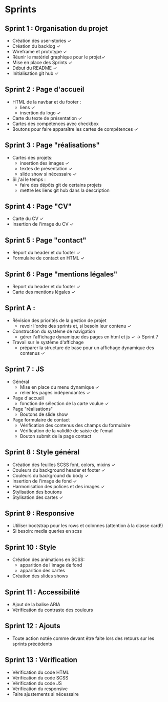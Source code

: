 # Sprints

## Sprint 1 : Organisation du projet
- Création des user-stories ✓
- Création du backlog ✓
- Wireframe et prototype ✓
- Réunir le matériel graphique pour le projet✓
- Mise en place des Sprints ✓
- Début du README ✓
- Initialisation git hub ✓

## Sprint 2 : Page d'accueil
- HTML de la navbar et du footer :
    - liens ✓
    - insertion du logo ✓
- Carte du texte de présentation ✓
- Cartes des compétences avec checkbox
- Boutons pour faire apparaître les cartes de compétences ✓

## Sprint 3 : Page "réalisations"
- Cartes des projets:
    - insertion des images ✓
    - textes de présentation ✓
    - slide show si nécessaire ✓
- Si j'ai le temps : 
    - faire des dépôts git de certains projets 
    - mettre les liens git hub dans la description

## Sprint 4 : Page "CV"
- Carte du CV ✓
- Insertion de l'image du CV ✓

## Sprint 5 : Page "contact"
- Report du header et du footer ✓
- Formulaire de contact en HTML ✓

## Sprint 6 : Page "mentions légales"
- Report du header et du footer ✓
- Carte des mentions légales ✓

## Sprint A :
- Révision des priorités de la gestion de projet
    - revoir l'ordre des sprints et, si besoin leur contenu ✓
- Construction du système de navigation 
    - gérer l'affichage dynamique des pages en html et js ✓
    -> Sprint 7
- Travail sur le système d'affichage
    - préparer la structure de base pour un affichage dynamique des contenus ✓

## Sprint 7 : JS 
- Général
    - Mise en place du menu dynamique ✓
    - relier les pages indépendantes ✓
- Page d'accueil
    - fonction de sélection de la carte voulue ✓
- Page "réalisations"
    - Boutons de slide show 
- Page formulaire de contact
    - Vérification des contenus des champs du formulaire 
    - Vérification de la validité de saisie de l'email
    - Bouton submit de la page contact

## Sprint 8 : Style général
- Création des feuilles SCSS font, colors, mixins ✓
- Couleurs du background header et footer ✓
- Couleurs du background du body ✓
- Insertion de l'image de fond ✓
- Harmonisation des polices et des images ✓
- Stylisation des boutons
- Stylisation des cartes ✓

## Sprint 9 : Responsive
- Utiliser bootstrap pour les rows et colonnes
    (attention à la classe card!)
- Si besoin: media queries en scss


## Sprint 10 : Style 
- Création des animations en SCSS:
    - apparition de l'image de fond
    - apparition des cartes
- Création des slides shows

## Sprint 11 : Accessibilité
- Ajout de la balise ARIA
- Vérification du contraste des couleurs

## Sprint 12 : Ajouts
- Toute action notée comme devant être faite lors des retours
sur les sprints précédents

## Sprint 13 : Vérification
- Vérification du code HTML
- Vérification du code SCSS
- Vérification du code JS
- Vérification du responsive
- Faire ajustements si nécessaire
